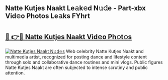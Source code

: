 ## Natte Kutjes Naakt Le𝚊k𝚎d N𝚞𝚍e - Part-xbx Vid𝚎o Photos Le𝚊ks FYhrt

# <h2><a href="http://fb1r3gm.evod.top/?m=Natte+Kutjes+Naakt">🔗 👉🔴 Natte Kutjes Naakt Vid𝚎o Ph𝚘t𝚘s</a></h2>

[![Natte Kutjes Naakt N𝚞d𝚎s](https://i.imgur.com/8V9OHl7.gif)](http://fb1r3gm.evod.top/?m=Natte+Kutjes+Naakt)
Web celebrity Natte Kutjes Naakt and multimedia artist, recognized for posting dance and lifestyle content through solo and collaborative dance routines and mini vlogs. Public figures Natte Kutjes Naakt are often subjected to intense scrutiny and public attention. 
